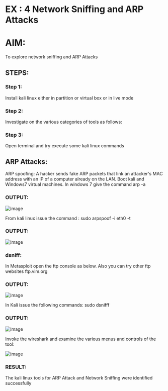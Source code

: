 # EX : 4 Network Sniffing and ARP Attacks

# AIM:

To explore network sniffing and ARP Attacks

## STEPS:

### Step 1:

Install kali linux either in partition or virtual box or in live mode

### Step 2:

Investigate on the various categories of tools as follows:


### Step 3:
Open terminal and try execute some kali linux commands

## ARP Attacks:  
ARP spoofing: A hacker sends fake ARP packets that link an attacker's MAC address with an IP of a computer already on the LAN. 
Boot kali and Windows7 virtual machines.
In windows 7 give the command arp -a
### OUTPUT:
![image](https://github.com/Bhargava-Shankar/ARP-Attack-and-Network-Sniffing/assets/85554376/6a92f476-8eba-4ebf-9813-c5a197552f1b)


From kali linux issue the command :
sudo arpspoof -i eth0 -t <target system> <gateway>


### OUTPUT:

![image](https://github.com/Bhargava-Shankar/ARP-Attack-and-Network-Sniffing/assets/85554376/aa5f20f0-7a0e-47ad-b6d5-27177329a041)

###  dsniff:

In Metasploit open the ftp console as below. Also you can try other ftp websites ftp.vim.org
### OUTPUT:

![image](https://github.com/Bhargava-Shankar/ARP-Attack-and-Network-Sniffing/assets/85554376/373cccc5-ef77-4778-ad40-13a781434ab1)


In Kali issue the following commands:
sudo dsnifff
### OUTPUT:

![image](https://github.com/Bhargava-Shankar/ARP-Attack-and-Network-Sniffing/assets/85554376/50f25806-82bb-446b-9f8e-3c1a4eacbf2a)


Invoke the wireshark and examine the various menus  and controls of the tool:

![image](https://github.com/Bhargava-Shankar/ARP-Attack-and-Network-Sniffing/assets/85554376/f2c7272b-73cf-435b-a740-bc549e6a86cb)

### RESULT:
The kali linux tools for ARP Attack and Network Sniffing were identified successfully
